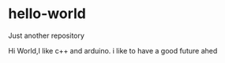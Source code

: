 # hello-world
Just another repository

Hi World,I like c++ and arduino.
i like to have a good future ahed
